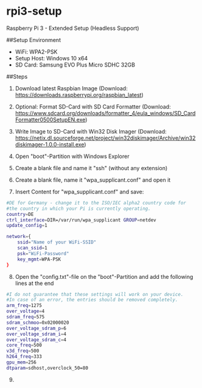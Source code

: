 # rpi3-setup
Raspberry Pi 3 - Extended Setup (Headless Support)

##Setup Environment
- WiFi: WPA2-PSK
- Setup Host: Windows 10 x64
- SD Card: Samsung EVO Plus Micro SDHC 32GB

##Steps

1) Download latest Raspbian Image
(Download: https://downloads.raspberrypi.org/raspbian_latest)

2) Optional: Format SD-Card with SD Card Formatter
(Download: https://www.sdcard.org/downloads/formatter_4/eula_windows/SD_CardFormatter0500SetupEN.exe)

3) Write Image to SD-Card with Win32 Disk Imager
(Download: https://netix.dl.sourceforge.net/project/win32diskimager/Archive/win32diskimager-1.0.0-install.exe)

4) Open "boot"-Partition with Windows Explorer

5) Create a blank file and name it "ssh" (without any extension)

6) Create a blank file, name it "wpa_supplicant.conf" and open it

7) Insert Content for "wpa_supplicant.conf" and save:
```bash
#DE for Germany - change it to the ISO/IEC alpha2 country code for 
#the country in which your Pi is currently operating. 
country=DE
ctrl_interface=DIR=/var/run/wpa_supplicant GROUP=netdev
update_config=1

network={
    ssid="Name of your WiFi-SSID"
    scan_ssid=1
    psk="WiFi-Password"
    key_mgmt=WPA-PSK
}
```
8) Open the "config.txt"-file on the "boot"-Partition and add the following lines at the end
```bash
#I do not guarantee that these settings will work on your device. 
#In case of an error, the entries should be removed completely. 
arm_freq=1275
over_voltage=4
sdram_freq=575
sdram_schmoo=0x02000020
over_voltage_sdram_p=6
over_voltage_sdram_i=4
over_voltage_sdram_c=4
core_freq=500
v3d_freq=500
h264_freq=333
gpu_mem=256
dtparam=sdhost,overclock_50=80
```
9) 
